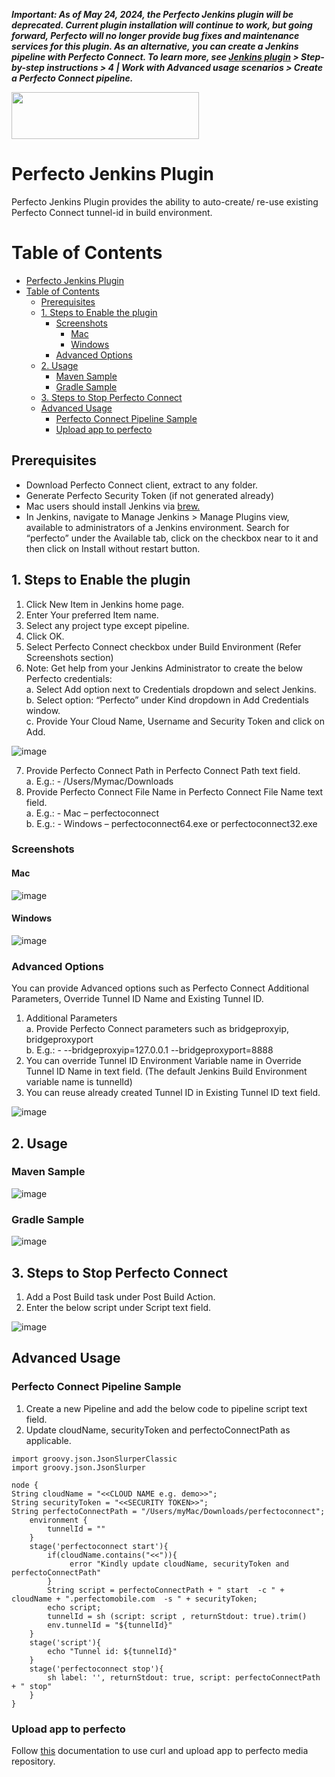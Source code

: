 <i>**Important: As of May 24, 2024, the Perfecto Jenkins plugin will be deprecated. Current plugin installation will continue to work, but going forward, Perfecto will no longer provide bug fixes and maintenance services for this plugin. As an alternative, you can create a Jenkins pipeline with Perfecto Connect. To learn more, see [Jenkins plugin](https://help.perfecto.io/perfecto-help/content/perfecto/integrations/jenkins_plugin.htm#) > Step-by-step instructions > 4 | Work with Advanced usage scenarios > Create a Perfecto Connect pipeline.** </br></i>


<img src="https://github.com/PerfectoMobileSA/perfecto-plugin/blob/master/DOC/perfecto.jpg" height="75" width="300"/>

# Perfecto Jenkins Plugin

Perfecto Jenkins Plugin provides the ability to auto-create/ re-use existing Perfecto Connect tunnel-id in build environment. 


# Table of Contents

- [Perfecto Jenkins Plugin](#perfecto-jenkins-plugin)
- [Table of Contents](#table-of-contents)
  - [Prerequisites](#prerequisites)
  - [1. Steps to Enable the plugin](#1-steps-to-enable-the-plugin)
    - [Screenshots](#screenshots)
      - [Mac](#mac)
      - [Windows](#windows)
    - [Advanced Options](#advanced-options)
  - [2. Usage](#2-usage)
    - [Maven Sample](#maven-sample)
    - [Gradle Sample](#gradle-sample)
  - [3. Steps to Stop Perfecto Connect](#3-steps-to-stop-perfecto-connect)
  - [Advanced Usage](#advanced-usage)
    - [Perfecto Connect Pipeline Sample](#perfecto-connect-pipeline-sample)
    - [Upload app to perfecto](#upload-app-to-perfecto)

## Prerequisites

* Download Perfecto Connect client, extract to any folder.
* Generate Perfecto Security Token (if not generated already) 
* Mac users should install Jenkins via [brew.](https://www.jenkins.io/download/lts/macos/)
* In Jenkins, navigate to Manage Jenkins > Manage Plugins view, available to administrators of a Jenkins environment. Search for “perfecto” under the Available tab, click on the checkbox near to it and then click on Install without restart button.

## 1. Steps to Enable the plugin 

1.	Click New Item in Jenkins home page.</br>
2.	Enter Your preferred Item name.</br>
3.	Select any project type except pipeline.</br>
4.	Click OK.</br>
5.	Select Perfecto Connect checkbox under Build Environment (Refer Screenshots section)</br>
6.	Note: Get help from your Jenkins Administrator to create the below Perfecto credentials:</br>
	a.	Select Add option next to Credentials dropdown and select Jenkins. </br>
	b.	Select option: “Perfecto” under Kind dropdown in Add Credentials window.</br>
	c.	Provide Your Cloud Name, Username and Security Token and click on Add.</br>
	
<img src="https://github.com/PerfectoMobileSA/perfecto-plugin/blob/master/DOC/cred.png" height="auto" alt="image"/></br>

7.	Provide Perfecto Connect Path in Perfecto Connect Path text field. </br>
	a.	E.g.: - /Users/Mymac/Downloads</br>
8.	Provide Perfecto Connect File Name in Perfecto Connect File Name text field.</br>
	a.	E.g.: - Mac – perfectoconnect</br>
	b.	E.g.: - Windows – perfectoconnect64.exe or perfectoconnect32.exe</br>

### Screenshots
#### Mac
<img src="https://github.com/PerfectoMobileSA/perfecto-plugin/blob/master/DOC/mac.png" height="auto" alt="image"/>
	 
#### Windows
<img src="https://github.com/PerfectoMobileSA/perfecto-plugin/blob/master/DOC/win.png" height="auto" alt="image"/>

### Advanced Options

You can provide Advanced options such as Perfecto Connect Additional Parameters, Override Tunnel ID  Name and Existing Tunnel ID.</br>
1.	Additional Parameters</br>
	a.	Provide Perfecto Connect parameters such as bridgeproxyip, bridgeproxyport</br>
	b.	E.g.: - --bridgeproxyip=127.0.0.1 --bridgeproxyport=8888</br>
2.	You can override Tunnel ID Environment Variable name in Override Tunnel ID Name in text field. (The default Jenkins Build Environment variable name is tunnelId)</br>
3.	You can reuse already created Tunnel ID in Existing Tunnel ID text field.</br>

<img src="https://github.com/PerfectoMobileSA/perfecto-plugin/blob/master/DOC/4.png" height="auto" alt="image"/></br>

## 2. Usage

### Maven Sample

<img src="https://github.com/PerfectoMobileSA/perfecto-plugin/blob/master/DOC/6.png" height="auto" alt="image"/>
 
### Gradle Sample

<img src="https://github.com/PerfectoMobileSA/perfecto-plugin/blob/master/DOC/7.png" height="auto" alt="image"/>
 
 
## 3. Steps to Stop Perfecto Connect

1.	Add a Post Build task under Post Build Action.</br>
2.	Enter the below script under Script text field.</br>

<img src="https://github.com/PerfectoMobileSA/perfecto-plugin/blob/master/DOC/5.png" height="auto" alt="image"/></br>
 
## Advanced Usage

### Perfecto Connect Pipeline Sample

1.	Create a new Pipeline and add the below code to pipeline script text field.</br>
2.	Update cloudName, securityToken and perfectoConnectPath as applicable.</br>

```import javax.swing.GroupLayout.ParallelGroup
import groovy.json.JsonSlurperClassic
import groovy.json.JsonSlurper
 
node {
String cloudName = "<<CLOUD NAME e.g. demo>>";
String securityToken = "<<SECURITY TOKEN>>";
String perfectoConnectPath = "/Users/myMac/Downloads/perfectoconnect";
    environment {
        tunnelId = ""
    }
    stage('perfectoconnect start'){
        if(cloudName.contains("<<")){
             error "Kindly update cloudName, securityToken and perfectoConnectPath"
        }
        String script = perfectoConnectPath + " start  -c " + cloudName + ".perfectomobile.com  -s " + securityToken;
        echo script;
        tunnelId = sh (script: script , returnStdout: true).trim()
        env.tunnelId = "${tunnelId}"
    }
    stage('script'){
        echo "Tunnel id: ${tunnelId}"
    }
    stage('perfectoconnect stop'){
        sh label: '', returnStdout: true, script: perfectoConnectPath + " stop"
    }
}
```

### Upload app to perfecto
	
Follow [this](https://developers.perfectomobile.com/display/TT/Upload+a+file+to+the+repository+via+API+using+Postman+or+cURL) documentation to use curl and upload app to perfecto media repository.

